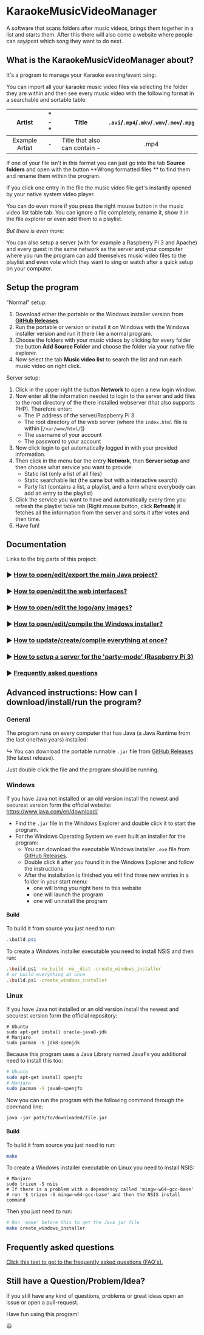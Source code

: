# KaraokeMusicVideoManager

A software that scans folders after music videos, brings them together in a list and starts them. After this there will also come a website where people can say/post which song they want to do next.

## What is the KaraokeMusicVideoManager about?

It's a program to manage your Karaoke evening/event :sing:.

You can import all your karaoke music video files via selecting the folder they are within and then see every music video with the following format in a searchable and sortable table:

|     Artist     | " - " |             Title             | `.avi`/`.mp4`/`.mkv`/`.wmv`/`.mov`/`.mpg` |
| :------------: | :---: | :---------------------------: | :--------------------------------------: |
| Example Artist |   -   | Title that also can contain - |                   .mp4                   |

If one of your file isn't in this format you can just go into the tab **Source folders** and open with the button **Wrong formatted files ** to find them and rename them within the program.

If you click one entry in the file the music video file get's instantly opened by your native system video player.

You can do even more if you press the right mouse button in the music video list table tab. You can ignore a file completely, rename it, show it in the file explorer or even add them to a playlist.

*But there is even more:*

You can also setup a server (with for example a Raspberry Pi 3 and Apache) and every guest in the same network as the server and your computer where you run the program can add themselves music video files to the playlist and even vote which they want to sing or watch after a quick setup on your computer.

## Setup the program

"Normal" setup:

1. Download either the portable or the Windows installer version from **[GitHub Releases](https://github.com/AnonymerNiklasistanonym/KaraokeMusicVideoManager/releases)**.
2. Run the portable or version or install it on Windows with the Windows installer version and run it there like a normal program.
3. Choose the folders with your music videos by clicking for every folder the button **Add Source Folder** and choose the folder via your native file explorer.
4. Now select the tab **Music video list** to search the list and run each music video on right click.

Server setup:

1. Click in the upper right the button **Network** to open a new login window.
2. Now enter all the information needed to login to the server and add files to the root directory of the there installed webserver (that also supports PHP). Therefore enter:
   - The IP address of the server/Raspberry Pi 3
   - The root directory of the web server (where the `index.html` file is within [`/var/www/html/`])
   - The username of your account
   - The password to your account
3. Now click login to get automatically logged in with your provided information.
4. Then click in the menu bar the entry **Network**, then **Server setup** and then choose what service you want to provide:
   - Static list (only a list of all files)
   - Static searchable list (the same but with a interactive search)
   - Party list (contains a list, a playlist, and a form where everybody can add an entry to the playlist)
5. Click the service you want to have and automatically every time you refresh the playlist table tab (Right mouse button, click **Refresh**) it fetches all the information from the server and sorts it after votes and then time.
6. Have fun!

## Documentation

Links to the big parts of this project:

### :arrow_forward: [How to open/edit/export the main Java project?](Documentation/HOW_TO_JAVA.md)

### :arrow_forward: [How to open/edit the web interfaces?](Documentation/HOW_TO_WEB.md)

### :arrow_forward: [How to open/edit the logo/any images?](Documentation/HOW_TO_IMAGES.md)

### :arrow_forward: [How to open/edit/compile the Windows installer?](Documentation/HOW_TO_NSIS.md)

### :arrow_forward: [How to update/create/compile everything at once?](Documentation/HOW_TO_MAGIC.md)

### :arrow_forward: [How to setup a server for the 'party-mode' (Raspberry Pi 3)](Documentation/HOW_TO_SERVER.md)

### :arrow_forward: [Frequently asked questions](Documentation/FAQ.md)

## Advanced instructions: How can I download/install/run the program?

### General

The program runs on every computer that has Java (a Java Runtime from the last one/two years) installed:

:arrow_right_hook: You can download the portable runnable `.jar` file from [GitHub Releases](https://github.com/AnonymerNiklasistanonym/KaraokeMusicVideoManager/releases) (the latest release).

Just double click the file and the program should be running.

### Windows

If you have Java not installed or an old version install the newest and securest version form the official website: https://www.java.com/en/download/

* Find the `.jar` file in the Windows Explorer and double click it to start the program.
* For the Windows Operating System we even built an installer for the program:
  * You can download the executable Windows installer `.exe` file from [GitHub Releases](https://github.com/AnonymerNiklasistanonym/KaraokeMusicVideoManager/releases).
  * Double click it after you found it in the Windows Explorer and follow the instructions
  * After the installation is finished you will find three new entries in a folder in your start menu:
    * one will bring you right here to this website
    * one will launch the program
    * one will uninstall the program

#### Build

To build it from source you just need to run:

```ps1
.\build.ps1
```

To create a Windows installer executable you need to install NSIS and then run:

```sh
.\build.ps1 -no_build -no__dist -create_windows_installer
# or build everything at once
.\build.ps1 -create_windows_installer
```

### Linux

If you have Java not installed or an old version install the newest and securest version form the official repository:

```
# Ubuntu
sudo apt-get install oracle-java8-jdk
# Manjaro
sudo pacman -S jdk8-openjdk
```

Because this program uses a Java Library named JavaFx you additional need to install this too:

```sh
# Ubuntu
sudo apt-get install openjfx
# Manjaro
sudo pacman -S java8-openjfx
```

Now you can run the program with the following command through the command line:

```
java -jar path/to/downloaded/file.jar
```

#### Build

To build it from source you just need to run:

```sh
make
```

To create a Windows installer executable on Linux you need to install NSIS:

```
# Manjaro
sudo trizen -S nsis
# If there is a problem with a dependency called 'mingw-w64-gcc-base'
# run '$ trizen -S mingw-w64-gcc-base' and then the NSIS install command
```

Then you just need to run:

```sh
# Run 'make' before this to get the Java jar file
make create_windows_installer
```

## Frequently asked questions

[Click this text to get to the frequently asked questions (FAQ's).](Documentation/FAQ.md)

## Still have a Question/Problem/Idea?

If you still have any kind of questions, problems or great ideas open an issue or open a pull-request.

Have fun using this program!

:smiley:
